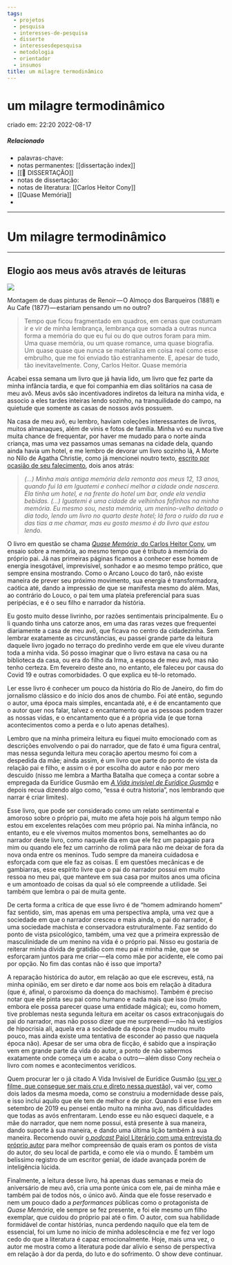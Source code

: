 ```yaml
---
tags:
  - projetos
  - pesquisa
  - interesses-de-pesquisa
  - disserte
  - interessesdepesquisa
  - metodologia
  - orientador
  - insumos
title: um milagre termodinâmico
---
```

# um milagre termodinâmico
criado em: 22:20 2022-08-17

##### Relacionado
- palavras-chave: 
- notas permanentes: [[dissertação index]]
- [[📕 DISSERTAÇÃO]]
- notas de dissertação:
- notas de literatura:  [[Carlos Heitor Cony]] 
- [[Quase Memória]]
- 

---

# Um milagre termodinâmico

---

## Elogio aos meus avôs através de leituras

![](https://cdn-images-1.medium.com/max/800/1*aU7HbPU8s7A6HiwIyHFo9Q.jpeg)

Montagem de duas pinturas de Renoir — O Almoço dos Barqueiros (1881) e Au Cafe (1877) — estariam pensando um no outro?

> Tempo que ficou fragmentado em quadros, em cenas que costumam ir e vir de minha lembrança, lembrança que somada a outras nunca forma a memória do que eu fui ou do que outros foram para mim. Uma quase memória, ou um quase romance, uma quase biografia. Um quase quase que nunca se materializa em coisa real como esse embrulho, que me foi enviado tão estranhamente. E, apesar de tudo, tão inevitavelmente. Cony, Carlos Heitor. Quase memória

Acabei essa semana um livro que já havia lido, um livro que fez parte da minha infância tardia, e que foi companhia em dias solitários na casa de meu avô. Meus avôs são incentivadores indiretos da leitura na minha vida, e associo a eles tardes inteiras lendo sozinho, na tranquilidade do campo, na quietude que somente as casas de nossos avós possuem.

Na casa de meu avô, eu lembro, haviam coleções interessantes de livros, muitos almanaques, além de vinis e fotos de família. Minha vó eu nunca tive muita chance de frequentar, por haver me mudado para o norte ainda criança, mas uma vez passamos umas semanas na cidade dela, quando ainda havia um hotel, e me lembro de devorar um livro sozinho lá, A Morte no Nilo de Agatha Christie, como já mencionei noutro texto, [escrito por ocasião de seu falecimento](https://medium.com/quisquilae/a-vida-n%C3%A3o-passa-de-um-sonho-c4ce7cba500e), dois anos atrás:

> _(…) Minha mais antiga memória dela remonta aos meus 12, 13 anos, quando fui lá em Iguatemi e conheci melhor a cidade onde nascera. Ela tinha um hotel, e na frente do hotel um bar, onde ela vendia bebidas. (…) Iguatemi é uma cidade de velhinhos fofinhos na minha memória. Eu mesmo sou, nesta memória, um menino-velho deitado o dia todo, lendo um livro no quarto deste hotel; lá fora o ruído da rua e das tias a me chamar, mas eu gosto mesmo é do livro que estou lendo._

O livro em questão se chama [_Quase Memória,_ do Carlos Heitor Cony](https://www.goodreads.com/book/show/25529176-quase-mem-ria), um ensaio sobre a memória, ao mesmo tempo que é tributo à memória do próprio pai. Já nas primeiras páginas ficamos a conhecer esse homem de energia inesgotável, imprevisível, sonhador e ao mesmo tempo prático, que sempre ensina mostrando. Como o Arcano Louco do tarô, não existe maneira de prever seu próximo movimento, sua energia é transformadora, caótica até, dando a impressão de que se manifesta mesmo do além. Mas, ao contrário do Louco, o pai tem uma plateia preferencial para suas peripécias, e é o seu filho e narrador da história.

Eu gosto muito desse livrinho, por razões sentimentais principalmente. Eu o li quando tinha uns catorze anos, em uma das raras vezes que frequentei diariamente a casa de meu avô, que ficava no centro da cidadezinha. Sem lembrar exatamente as circunstâncias, eu passei grande parte da leitura daquele livro jogado no terraço do predinho verde em que ele viveu durante toda a minha vida. Só posso imaginar que o livro estava na casa ou na biblioteca da casa, ou era do filho da Irma, a esposa de meu avô, mas não tenho certeza. Em fevereiro deste ano, no entanto, ele faleceu por causa do Covid 19 e outras comorbidades. O que explica eu tê-lo retomado.

Ler esse livro é conhecer um pouco da história do Rio de Janeiro, do fim do jornalismo clássico e do início dos anos de chumbo. Foi até então, segundo o autor, uma época mais simples, encantada até, e é de encantamento que o autor quer nos falar, talvez o encantamento que as pessoas podem trazer as nossas vidas, e o encantamento que é a própria vida (e que torna acontecimentos como a perda e o luto apenas detalhes).

Lembro que na minha primeira leitura eu fiquei muito emocionado com as descrições envolvendo o pai do narrador, que de fato é uma figura central, mas nessa segunda leitura meu coração apertou mesmo foi com a despedida da mãe; ainda assim, é um livro que parte do ponto de vista da relação pai e filho, e assim o é por escolha do autor e não por mero descuido (nisso me lembra a Martha Batalha que começa a contar sobre a empregada da Eurídice Gusmão em [_A Vida invisível de Eurídice Gusmão_](https://www.goodreads.com/book/show/29889519-a-vida-invis-vel-de-eur-dice-gusm-o) e depois recua dizendo algo como, “essa é outra historia”, nos lembrando que narrar é criar limites).

Esse livro, que pode ser considerado como um relato sentimental e amoroso sobre o próprio pai, muito me afeta hoje pois há algum tempo não estou em excelentes relações com meu próprio pai. Na minha infância, no entanto, eu e ele vivemos muitos momentos bons, semelhantes ao do narrador deste livro, como naquele dia em que ele fez um papagaio para mim ou quando ele fez um carrinho de rolimã para não me deixar de fora da nova onda entre os meninos. Tudo sempre da maneira cuidadosa e esforçada com que ele faz as coisas. E em questões mecânicas e de gambiarras, esse espírito livre que o pai do narrador possui em muito ressoa no meu pai, que manteve em sua casa por muitos anos uma oficina e um amontoado de coisas da qual só ele compreende a utilidade. Sei também que lembra o pai de muita gente.

De certa forma a crítica de que esse livro é de “homem admirando homem” faz sentido, sim, mas apenas em uma perspectiva ampla, uma vez que a sociedade em que o narrador cresceu e mais ainda, o pai do narrador, é uma sociedade machista e conservadora estruturalmente. Faz sentido do ponto de vista psicológico, também, uma vez que a primeira expressão de masculinidade de um menino na vida é o próprio pai. Nisso eu gostaria de reiterar minha dívida de gratidão com meu pai e minha mãe, que se esforçaram juntos para me criar — ela como mãe por acidente, ele como pai por opção. No fim das contas não é isso que importa?

A reparação histórica do autor, em relação ao que ele escreveu, está, na minha opinião, em ser direto e dar nome aos bois em relação à ditadura (que é, afinal, o paroxismo da doença do machismo). Também é preciso notar que ele pinta seu pai como humano e nada mais que isso (muito embora ele possa parecer quase uma entidade mágica); eu, como homem, tive problemas nesta segunda leitura em aceitar os casos extraconjugais do pai do narrador, mas não posso dizer que me surpreendi — não há vestígios de hipocrisia ali, aquela era a sociedade da época (hoje mudou muito pouco, mas ainda existe uma tentativa de esconder ao passo que naquela época não). Apesar de ser uma obra de ficção, é sabido que a inspiração vem em grande parte da vida do autor, a ponto de não sabermos exatamente onde começa um e acaba o outro — além disso Cony recheia o livro com nomes e acontecimentos verídicos.

Quem procurar ler o já citado A Vida Invisível de Eurídice Gusmão ([ou ver o filme, que consegue ser mais cru e direto nessa questão](https://entretenimento.uol.com.br/noticias/redacao/2020/08/19/gregorio-duvivier-a-vida-invisivel.htm)), vai ver, como dois lados da mesma moeda, como se construiu a modernidade desse país, e isso inclui aquilo que ele tem de melhor e de pior. Quando li esse livro em setembro de 2019 eu pensei então muito na minha avó, nas dificuldades que todas as avós enfrentaram. Lendo esse eu não esqueci daquele, e a mãe do narrador, que nem nome possui, está presente à sua maneira, dando suporte à sua maneira, e dando uma última lição também à sua maneira. Recomendo ouvir [o _podcast_ Paiol Literário com uma entrevista do próprio autor](https://open.spotify.com/episode/33IvvAlLdOspzpIxbn7Tvr?si=yJN9XT7sSLqJch_6KJC-eg) para melhor compreensão de quais eram os pontos de vista do autor, do seu local de partida, e como ele via o mundo. É também um belíssimo registro de um escritor genial, de idade avançada porém de inteligência lúcida.

Finalmente, a leitura desse livro, há apenas duas semanas e meia do aniversário de meu avô, cria uma ponte única com ele, pai de minha mãe e também pai de todos nós, o único avô. Ainda que ele fosse reservado e nem um pouco dado a _performances_ públicas como o protagonista de _Quase Memória_, ele sempre se fez presente, e foi ele mesmo um filho exemplar, que cuidou do próprio pai até o fim. O autor, com sua habilidade formidável de contar histórias, nunca perdendo naquilo que ela tem de essencial, foi um lume no início de minha adolescência e me fez ver logo cedo do que a literatura é capaz emocionalmente. Hoje, mais uma vez, o autor me mostra como a literatura pode dar alívio e senso de perspectiva em relação à dor da perda, do luto e do sofrimento. O show deve continuar.